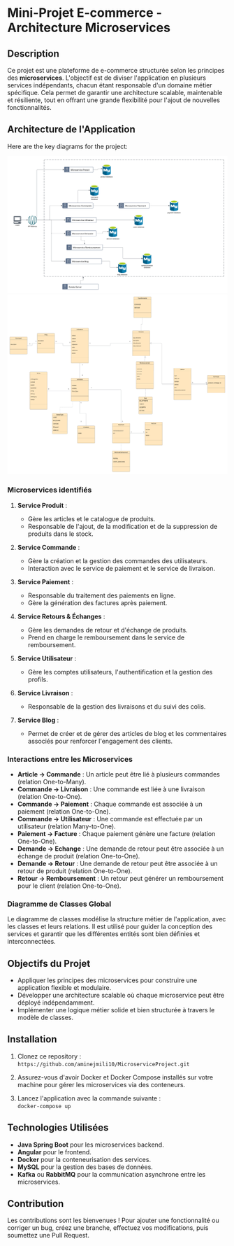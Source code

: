 # Mini-Projet E-commerce - Architecture Microservices

## Description

Ce projet est une plateforme de e-commerce structurée selon les principes des **microservices**. L'objectif est de diviser l'application en plusieurs services indépendants, chacun étant responsable d'un domaine métier spécifique. Cela permet de garantir une architecture scalable, maintenable et résiliente, tout en offrant une grande flexibilité pour l'ajout de nouvelles fonctionnalités.

## Architecture de l'Application
Here are the key diagrams for the project:

![Architecture Diagram](documentation/Architecture.png)
![Class Diagram](documentation/ClassDiagram.png)
### Microservices identifiés

1. **Service Produit** : 
   - Gère les articles et le catalogue de produits.
   - Responsable de l'ajout, de la modification et de la suppression de produits dans le stock.
   
2. **Service Commande** : 
   - Gère la création et la gestion des commandes des utilisateurs.
   - Interaction avec le service de paiement et le service de livraison.

3. **Service Paiement** : 
   - Responsable du traitement des paiements en ligne.
   - Gère la génération des factures après paiement.

4. **Service Retours & Échanges** : 
   - Gère les demandes de retour et d'échange de produits.
   - Prend en charge le remboursement dans le service de remboursement.
   
5. **Service Utilisateur** : 
   - Gère les comptes utilisateurs, l'authentification et la gestion des profils.

6. **Service Livraison** : 
   - Responsable de la gestion des livraisons et du suivi des colis.
   
7. **Service Blog** : 
   - Permet de créer et de gérer des articles de blog et les commentaires associés pour renforcer l'engagement des clients.

### Interactions entre les Microservices

- **Article → Commande** : Un article peut être lié à plusieurs commandes (relation One-to-Many).
- **Commande → Livraison** : Une commande est liée à une livraison (relation One-to-One).
- **Commande → Paiement** : Chaque commande est associée à un paiement (relation One-to-One).
- **Commande → Utilisateur** : Une commande est effectuée par un utilisateur (relation Many-to-One).
- **Paiement → Facture** : Chaque paiement génère une facture (relation One-to-One).
- **Demande → Echange** : Une demande de retour peut être associée à un échange de produit (relation One-to-One).
- **Demande → Retour** : Une demande de retour peut être associée à un retour de produit (relation One-to-One).
- **Retour → Remboursement** : Un retour peut générer un remboursement pour le client (relation One-to-One).

### Diagramme de Classes Global

Le diagramme de classes modélise la structure métier de l'application, avec les classes et leurs relations. Il est utilisé pour guider la conception des services et garantir que les différentes entités sont bien définies et interconnectées.

## Objectifs du Projet

- Appliquer les principes des microservices pour construire une application flexible et modulaire.
- Développer une architecture scalable où chaque microservice peut être déployé indépendamment.
- Implémenter une logique métier solide et bien structurée à travers le modèle de classes.

## Installation

1. Clonez ce repository :  
   `https://github.com/aminejmili10/MicroserviceProject.git`

2. Assurez-vous d'avoir Docker et Docker Compose installés sur votre machine pour gérer les microservices via des conteneurs.

3. Lancez l'application avec la commande suivante :  
   `docker-compose up`

## Technologies Utilisées

- **Java Spring Boot** pour les microservices backend.
- **Angular** pour le frontend.
- **Docker** pour la conteneurisation des services.
- **MySQL** pour la gestion des bases de données.
- **Kafka** ou **RabbitMQ** pour la communication asynchrone entre les microservices.

## Contribution

Les contributions sont les bienvenues ! Pour ajouter une fonctionnalité ou corriger un bug, créez une branche, effectuez vos modifications, puis soumettez une Pull Request.

